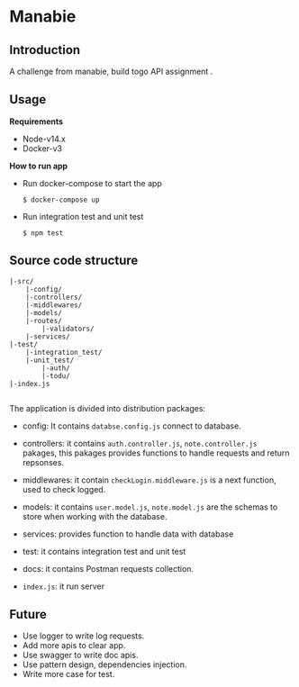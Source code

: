 
# Manabie

## Introduction
A challenge from manabie, build togo API assignment .

## Usage
**Requirements**
* Node-v14.x
* Docker-v3

**How to run app**
 * Run docker-compose to start the app
	```	
	$ docker-compose up
	```

* Run integration test and unit test
	```	
	$ npm test
	```

## Source code structure

```
|-src/
	|-config/
	|-controllers/
	|-middlewares/
	|-models/
	|-routes/
		|-validators/
	|-services/
|-test/
	|-integration_test/
	|-unit_test/
		|-auth/
		|-todu/
|-index.js	
		
```

The application is divided into distribution packages:
* config: It contains `databse.config.js` connect to database.

* controllers: it contains `auth.controller.js`, `note.controller.js`  pakages, this pakages provides functions to handle requests and return repsonses.
* middlewares: it contain `checkLogin.middleware.js` is a next function, used to check logged.
* models: it contains `user.model.js`, `note.model.js` are the schemas to store when working with the database.
* services: provides function to handle data with database 
* test: it contains integration test and unit test
* docs: it contains Postman requests collection.
* `index.js`: it run server 

## Future
* Use logger to write log requests.
* Add more apis to clear app.
* Use swagger to write doc apis.
* Use pattern design,  dependencies injection.
* Write more case for test.
